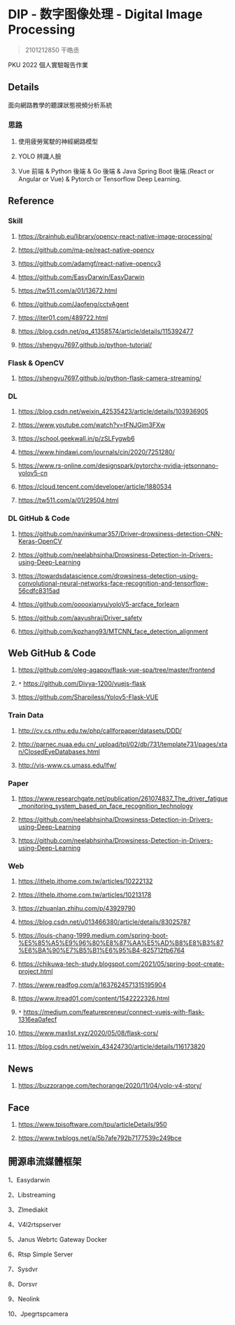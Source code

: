 # DIP - 数字图像处理 - Digital Image Processing

> 2101212850 干皓丞

PKU 2022 個人實驗報告作業

## Details

面向網路教學的聽課狀態視頻分析系統

### 思路

1. 使用疲勞駕駛的神經網路模型

2. YOLO 辨識人臉

3. Vue 前端 & Python 後端 & Go 後端 & Java Spring Boot 後端.(React or Angular or Vue) & Pytorch or Tensorflow Deep Learning.


## Reference

### Skill

1. https://brainhub.eu/library/opencv-react-native-image-processing/

2. https://github.com/ma-pe/react-native-opencv

3. https://github.com/adamgf/react-native-opencv3

4. https://github.com/EasyDarwin/EasyDarwin

5. https://tw511.com/a/01/13672.html

6. https://github.com/Jaofeng/cctvAgent

7. https://iter01.com/489722.html

8. https://blog.csdn.net/qq_41358574/article/details/115392477

9. https://shengyu7697.github.io/python-tutorial/


### Flask & OpenCV 

1. https://shengyu7697.github.io/python-flask-camera-streaming/


### DL

1. https://blog.csdn.net/weixin_42535423/article/details/103936905

2. https://www.youtube.com/watch?v=tFNJGim3FXw

3. https://school.geekwall.in/p/zSLFygwb6

4. https://www.hindawi.com/journals/cin/2020/7251280/

5. https://www.rs-online.com/designspark/pytorchx-nvidia-jetsonnano-yolov5-cn

6. https://cloud.tencent.com/developer/article/1880534

7. https://tw511.com/a/01/29504.html


### DL GitHub & Code

1. https://github.com/navinkumar357/Driver-drowsiness-detection-CNN-Keras-OpenCV

2. https://github.com/neelabhsinha/Drowsiness-Detection-in-Drivers-using-Deep-Learning

3. https://towardsdatascience.com/drowsiness-detection-using-convolutional-neural-networks-face-recognition-and-tensorflow-56cdfc8315ad

4. https://github.com/ooooxianyu/yoloV5-arcface_forlearn

5. https://github.com/aayushrai/Driver_safety

6. https://github.com/kpzhang93/MTCNN_face_detection_alignment


## Web GitHub & Code

1. https://github.com/oleg-agapov/flask-vue-spa/tree/master/frontend

2. `*` https://github.com/Divya-1200/vuejs-flask

3. https://github.com/Sharpiless/Yolov5-Flask-VUE


### Train Data

1. http://cv.cs.nthu.edu.tw/php/callforpaper/datasets/DDD/

2. http://parnec.nuaa.edu.cn/_upload/tpl/02/db/731/template731/pages/xtan/ClosedEyeDatabases.html

3. http://vis-www.cs.umass.edu/lfw/



### Paper

1. https://www.researchgate.net/publication/261074837_The_driver_fatigue_monitoring_system_based_on_face_recognition_technology

2. https://github.com/neelabhsinha/Drowsiness-Detection-in-Drivers-using-Deep-Learning

3. https://github.com/neelabhsinha/Drowsiness-Detection-in-Drivers-using-Deep-Learning



### Web

1. https://ithelp.ithome.com.tw/articles/10222132

2. https://ithelp.ithome.com.tw/articles/10213178

3. https://zhuanlan.zhihu.com/p/43929790

4. https://blog.csdn.net/u013466380/article/details/83025787

5. https://louis-chang-1999.medium.com/spring-boot-%E5%85%A5%E9%96%80%E8%87%AA%E5%AD%B8%E8%B3%87%E6%BA%90%E7%B5%B1%E6%95%B4-825712fb6764

6. https://chikuwa-tech-study.blogspot.com/2021/05/spring-boot-create-project.html

7. https://www.readfog.com/a/1637624571315195904

8. https://www.itread01.com/content/1542222326.html

9. `*` https://medium.com/featurepreneur/connect-vuejs-with-flask-1316ea0afecf

10. https://www.maxlist.xyz/2020/05/08/flask-cors/

11. https://blog.csdn.net/weixin_43424730/article/details/116173820


## News

1. https://buzzorange.com/techorange/2020/11/04/yolo-v4-story/


## Face

1. https://www.tpisoftware.com/tpu/articleDetails/950

2. https://www.twblogs.net/a/5b7afe792b7177539c249bce



## 開源串流媒體框架

1、Easydarwin

2、Libstreaming

3、Zlmediakit

4、V4l2rtspserver

5、Janus Webrtc Gateway Docker

6、Rtsp Simple Server

7、Sysdvr

8、Dorsvr

9、Neolink

10、Jpegrtspcamera



